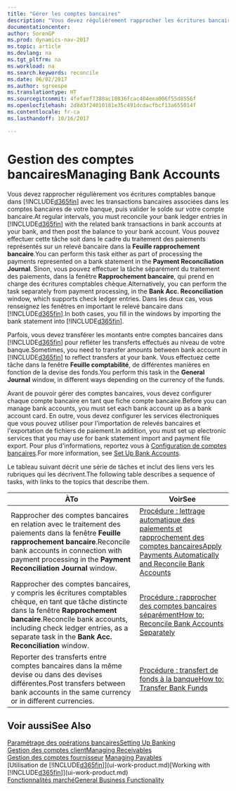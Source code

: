```yaml
---
title: "Gérer les comptes bancaires"
description: "Vous devez régulièrement rapprocher les écritures bancaires dans Dynamics NAV avec les transactions bancaires associées à vos comptes bancaires."
documentationcenter: 
author: SorenGP
ms.prod: dynamics-nav-2017
ms.topic: article
ms.devlang: na
ms.tgt_pltfrm: na
ms.workload: na
ms.search.keywords: reconcile
ms.date: 06/02/2017
ms.author: sgroespe
ms.translationtype: HT
ms.sourcegitcommit: 4fefaef7380ac10836fcac404eea006f55d8556f
ms.openlocfilehash: 2d8d3f24010181e35c491dcdacfbcf13a655014f
ms.contentlocale: fr-ca
ms.lasthandoff: 10/16/2017

---
```

# <a name="managing-bank-accounts"></a><span data-ttu-id="ff905-103">Gestion des comptes bancaires</span><span class="sxs-lookup"><span data-stu-id="ff905-103">Managing Bank Accounts</span></span>
<span data-ttu-id="ff905-104">Vous devez rapprocher régulièrement vos écritures comptables banque dans [!INCLUDE[d365fin](includes/d365fin_md.md)] avec les transactions bancaires associées dans les comptes bancaires de votre banque, puis valider le solde sur votre compte bancaire.</span><span class="sxs-lookup"><span data-stu-id="ff905-104">At regular intervals, you must reconcile your bank ledger entries in [!INCLUDE[d365fin](includes/d365fin_md.md)] with the related bank transactions in bank accounts at your bank, and then post the balance to your bank account.</span></span> <span data-ttu-id="ff905-105">Vous pouvez effectuer cette tâche soit dans le cadre du traitement des paiements représentés sur un relevé bancaire dans la **Feuille rapprochement bancaire**.</span><span class="sxs-lookup"><span data-stu-id="ff905-105">You can perform this task either as part of processing the payments represented on a bank statement in the **Payment Reconciliation Journal**.</span></span> <span data-ttu-id="ff905-106">Sinon, vous pouvez effectuer la tâche séparément du traitement des paiements, dans la fenêtre **Rapprochement bancaire**, qui prend en charge des écritures comptables chèque.</span><span class="sxs-lookup"><span data-stu-id="ff905-106">Alternatively, you can perform the task separately from payment processing, in the **Bank Acc. Reconciliation** window, which supports check ledger entries.</span></span> <span data-ttu-id="ff905-107">Dans les deux cas, vous renseignez les fenêtres en important le relevé bancaire dans [!INCLUDE[d365fin](includes/d365fin_md.md)].</span><span class="sxs-lookup"><span data-stu-id="ff905-107">In both cases, you fill in the windows by importing the bank statement into [!INCLUDE[d365fin](includes/d365fin_md.md)].</span></span>

<span data-ttu-id="ff905-108">Parfois, vous devez transférer les montants entre comptes bancaires dans [!INCLUDE[d365fin](includes/d365fin_md.md)] pour refléter les transferts effectués au niveau de votre banque.</span><span class="sxs-lookup"><span data-stu-id="ff905-108">Sometimes, you need to transfer amounts between bank account in [!INCLUDE[d365fin](includes/d365fin_md.md)] to reflect transfers at your bank.</span></span> <span data-ttu-id="ff905-109">Vous effectuez cette tâche dans la fenêtre **Feuille comptabilité**, de différentes manières en fonction de la devise des fonds.</span><span class="sxs-lookup"><span data-stu-id="ff905-109">You perform this task in the **General Journal** window, in different ways depending on the currency of the funds.</span></span>

<span data-ttu-id="ff905-110">Avant de pouvoir gérer des comptes bancaires, vous devez configurer chaque compte bancaire en tant que fiche compte bancaire.</span><span class="sxs-lookup"><span data-stu-id="ff905-110">Before you can manage bank accounts, you must set each bank account up as a bank account card.</span></span> <span data-ttu-id="ff905-111">En outre, vous devez configurer les services électroniques que vous pouvez utiliser pour l'importation de relevés bancaires et l'exportation de fichiers de paiement.</span><span class="sxs-lookup"><span data-stu-id="ff905-111">In addition, you must set up electronic services that you may use for bank statement import and payment file export.</span></span> <span data-ttu-id="ff905-112">Pour plus d'informations, reportez vous à [Configuration de comptes bancaires](bank-setup-banking.md).</span><span class="sxs-lookup"><span data-stu-id="ff905-112">For more information, see [Set Up Bank Accounts](bank-setup-banking.md).</span></span>

<span data-ttu-id="ff905-113">Le tableau suivant décrit une série de tâches et inclut des liens vers les rubriques qui les décrivent.</span><span class="sxs-lookup"><span data-stu-id="ff905-113">The following table describes a sequence of tasks, with links to the topics that describe them.</span></span>

| <span data-ttu-id="ff905-114">À</span><span class="sxs-lookup"><span data-stu-id="ff905-114">To</span></span> | <span data-ttu-id="ff905-115">Voir</span><span class="sxs-lookup"><span data-stu-id="ff905-115">See</span></span> |
| --- | --- |
| <span data-ttu-id="ff905-116">Rapprocher des comptes bancaires en relation avec le traitement des paiements dans la fenêtre **Feuille rapprochement bancaire**.</span><span class="sxs-lookup"><span data-stu-id="ff905-116">Reconcile bank accounts in connection with payment processing in the **Payment Reconciliation Journal** window.</span></span> |[<span data-ttu-id="ff905-117">Procédure : lettrage automatique des paiements et rapprochement des comptes bancaires</span><span class="sxs-lookup"><span data-stu-id="ff905-117">Apply Payments Automatically and Reconcile Bank Accounts</span></span>](receivables-apply-payments-auto-reconcile-bank-accounts.md) |
| <span data-ttu-id="ff905-118">Rapprocher des comptes bancaires, y compris les écritures comptables chèque, en tant que tâche distincte dans la fenêtre **Rapprochement bancaire**.</span><span class="sxs-lookup"><span data-stu-id="ff905-118">Reconcile bank accounts, including check ledger entries, as a separate task in the **Bank Acc. Reconciliation** window.</span></span> |[<span data-ttu-id="ff905-119">Procédure : rapprocher des comptes bancaires séparément</span><span class="sxs-lookup"><span data-stu-id="ff905-119">How to: Reconcile Bank Accounts Separately</span></span>](bank-how-reconcile-bank-accounts-separately.md) |
| <span data-ttu-id="ff905-120">Reporter des transferts entre comptes bancaires dans la même devise ou dans des devises différentes.</span><span class="sxs-lookup"><span data-stu-id="ff905-120">Post transfers between bank accounts in the same currency or in different currencies.</span></span> |[<span data-ttu-id="ff905-121">Procédure : transfert de fonds à la banque</span><span class="sxs-lookup"><span data-stu-id="ff905-121">How to: Transfer Bank Funds</span></span>](bank-how-transfer-bank-funds.md) |

## <a name="see-also"></a><span data-ttu-id="ff905-122">Voir aussi</span><span class="sxs-lookup"><span data-stu-id="ff905-122">See Also</span></span>
[<span data-ttu-id="ff905-123">Paramétrage des opérations bancaires</span><span class="sxs-lookup"><span data-stu-id="ff905-123">Setting Up Banking</span></span>](bank-setup-banking.md)  
[<span data-ttu-id="ff905-124">Gestion des comptes client</span><span class="sxs-lookup"><span data-stu-id="ff905-124">Managing Receivables</span></span>](receivables-manage-receivables.md)  
<span data-ttu-id="ff905-125">[Gestion des comptes fournisseur](payables-manage-payables.md)  </span><span class="sxs-lookup"><span data-stu-id="ff905-125">[Managing Payables](payables-manage-payables.md)  </span></span>  
<span data-ttu-id="ff905-126">[Utilisation de [!INCLUDE[d365fin](includes/d365fin_md.md)]](ui-work-product.md)</span><span class="sxs-lookup"><span data-stu-id="ff905-126">[Working with [!INCLUDE[d365fin](includes/d365fin_md.md)]](ui-work-product.md)</span></span>  
[<span data-ttu-id="ff905-127">Fonctionnalités marché</span><span class="sxs-lookup"><span data-stu-id="ff905-127">General Business Functionality</span></span>](ui-across-business-areas.md)  

